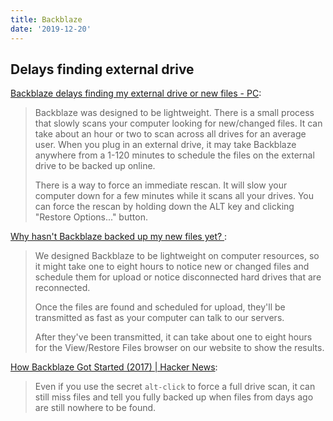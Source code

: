 ```yaml
---
title: Backblaze
date: '2019-12-20'
---
```


## Delays finding external drive

[Backblaze delays finding my external drive or new files - PC](https://help.backblaze.com/hc/en-us/articles/217665488-Backblaze-delays-finding-my-external-drive-or-new-files-PC):

> Backblaze was designed to be lightweight. There is a small process that slowly scans your computer looking for new/changed files. It can take about an hour or two to scan across all drives for an average user. When you plug in an external drive, it may take Backblaze anywhere from a 1-120 minutes to schedule the files on the external drive to be backed up online.
> 
> There is a way to force an immediate rescan. It will slow your computer down for a few minutes while it scans all your drives. You can force the rescan by holding down the ALT key and clicking "Restore Options..." button.

[Why hasn't Backblaze backed up my new files yet? ](https://help.backblaze.com/hc/en-us/articles/217665498-Why-hasn-t-Backblaze-backed-up-my-new-files-yet-):

> We designed Backblaze to be lightweight on computer resources, so it might take one to eight hours to notice new or changed files and schedule them for upload or notice disconnected hard drives that are reconnected.
>
> Once the files are found and scheduled for upload, they'll be transmitted as fast as your computer can talk to our servers.
>
> After they've been transmitted, it can take about one to eight hours for the View/Restore Files browser on our website to show the results.

[How Backblaze Got Started (2017) | Hacker News](https://news.ycombinator.com/item?id=16300224):

> Even if you use the secret `alt-click` to force a full drive scan, it can still miss files and tell you fully backed up when files from days ago are still nowhere to be found.
